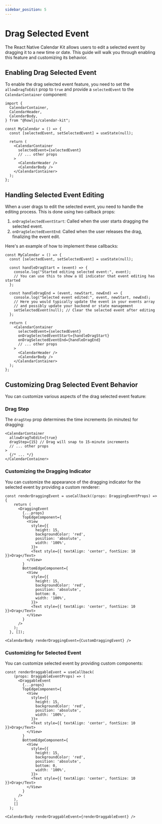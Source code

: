 ```yaml
---
sidebar_position: 5
---
```


# Drag Selected Event

The React Native Calendar Kit allows users to edit a selected event by dragging it to a new time or date. This guide will walk you through enabling this feature and customizing its behavior.

## Enabling Drag Selected Event

To enable the drag selected event feature, you need to set the `allowDragToEdit` prop to `true` and provide a `selectedEvent` to the `CalendarContainer` component:

```tsx
import {
  CalendarContainer,
  CalendarHeader,
  CalendarBody,
} from "@howljs/calendar-kit";

const MyCalendar = () => {
  const [selectedEvent, setSelectedEvent] = useState(null);

  return (
    <CalendarContainer
      selectedEvent={selectedEvent}
      // ... other props
    >
      <CalendarHeader />
      <CalendarBody />
    </CalendarContainer>
  );
};
```

## Handling Selected Event Editing

When a user drags to edit the selected event, you need to handle the editing process. This is done using two callback props:

1. `onDragSelectedEventStart`: Called when the user starts dragging the selected event.
2. `onDragSelectedEventEnd`: Called when the user releases the drag, finalizing the event edit.

Here's an example of how to implement these callbacks:

```tsx
const MyCalendar = () => {
  const [selectedEvent, setSelectedEvent] = useState(null);

  const handleDragStart = (event) => {
    console.log("Started editing selected event:", event);
    // You can use this to show a UI indicator that event editing has started
  };

  const handleDragEnd = (event, newStart, newEnd) => {
    console.log("Selected event edited:", event, newStart, newEnd);
    // Here you would typically update the event in your events array
    // and possibly update your backend or state management
    setSelectedEvent(null); // Clear the selected event after editing
  };

  return (
    <CalendarContainer
      selectedEvent={selectedEvent}
      onDragSelectedEventStart={handleDragStart}
      onDragSelectedEventEnd={handleDragEnd}
      // ... other props
    >
      <CalendarHeader />
      <CalendarBody />
    </CalendarContainer>
  );
};
```

## Customizing Drag Selected Event Behavior

You can customize various aspects of the drag selected event feature:

### Drag Step

The `dragStep` prop determines the time increments (in minutes) for dragging:

```tsx
<CalendarContainer
  allowDragToEdit={true}
  dragStep={15} // Drag will snap to 15-minute increments
  // ... other props
>
  {/* ... */}
</CalendarContainer>
```

### Customizing the Dragging Indicator

You can customize the appearance of the dragging indicator for the selected event by providing a custom renderer:

```tsx
const renderDraggingEvent = useCallback((props: DraggingEventProps) => {
    return (
      <DraggingEvent
        {...props}
        TopEdgeComponent={
          <View
            style={{
              height: 15,
              backgroundColor: 'red',
              position: 'absolute',
              width: '100%',
            }}>
            <Text style={{ textAlign: 'center', fontSize: 10 }}>Drag</Text>
          </View>
        }
        BottomEdgeComponent={
          <View
            style={{
              height: 15,
              backgroundColor: 'red',
              position: 'absolute',
              bottom: 0,
              width: '100%',
            }}>
            <Text style={{ textAlign: 'center', fontSize: 10 }}>Drag</Text>
          </View>
        }
      />
    );
  }, []);

<CalendarBody renderDraggingEvent={CustomDraggingEvent} />
```

### Customizing for Selected Event

You can customize selected event by providing custom components:

```tsx
const renderDraggableEvent = useCallback(
    (props: DraggableEventProps) => (
      <DraggableEvent
        {...props}
        TopEdgeComponent={
          <View
            style={{
              height: 15,
              backgroundColor: 'red',
              position: 'absolute',
              width: '100%',
            }}>
            <Text style={{ textAlign: 'center', fontSize: 10 }}>Drag</Text>
          </View>
        }
        BottomEdgeComponent={
          <View
            style={{
              height: 15,
              backgroundColor: 'red',
              position: 'absolute',
              bottom: 0,
              width: '100%',
            }}>
            <Text style={{ textAlign: 'center', fontSize: 10 }}>Drag</Text>
          </View>
        }
      />
    ),
    []
  );

<CalendarBody renderDraggableEvent={renderDraggableEvent} />
```
